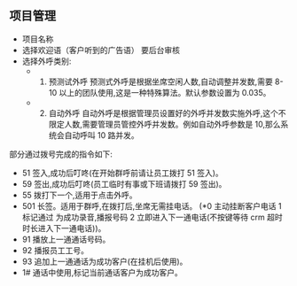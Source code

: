 

## 项目管理

- 项目名称
- 选择欢迎语（客户听到的广告语） 要后台审核
- 选择外呼类别:
    - 1. 预测试外呼
    预测式外呼是根据坐席空闲人数,自动调整并发数,需要 8-10 以上的团队使用,这是一种特殊算法。默认参数设置为 0.035。
    - 2. 自动外呼
     自动外呼是根据管理员设置好的外呼并发数实施外呼,这个不限定人数,需要管理员管控外呼并发数。例如自动外呼参数是 10,那么系统会自动呼叫 10 路并发。


部分通过拨号完成的指令如下:
 - 51 签入,成功后叮咚(在开始群呼前请让员工拨打 51 签入)。
 - 59 签出,成功后叮咚(员工临时有事或下班请拨打 59 签出)。
 - 55 拨打下一个,适用于点击外呼。
 - 501 长签。适用于群呼,在拨打后,坐席无需挂电话。 (*0 主动挂断客户电话 1 标记通过 为成功录音,播报号码 2 立即进入下一通电话(不按键等待 crm 超时时长进入下一通电话))。
 - 91 播放上一通通话号码。
 - 92 播报员工工号。
 - 93 追加上一通通话为成功客户(在挂机后使用)。
 - 1#  通话中使用,标记当前通话客户为成功客户。